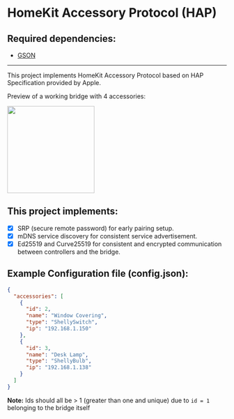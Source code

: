 # HomeKit Accessory Protocol (HAP)

## Required dependencies:
- [GSON](https://github.com/google/gson)

---

This project implements HomeKit Accessory Protocol based on HAP Specification provided by Apple. 

Preview of a working bridge with 4 accessories:

<img src="https://user-images.githubusercontent.com/13570480/110522330-10ba3d00-8111-11eb-8e0a-4853919f6d11.png" width="200">

## This project implements:
- [x] SRP (secure remote password) for early pairing setup.
- [x] mDNS service discovery for consistent service advertisement.
- [x] Ed25519 and Curve25519 for consistent and encrypted communication between controllers and the bridge.

## Example Configuration file (config.json):
```json
{
  "accessories": [
    {
      "id": 2,
      "name": "Window Covering",
      "type": "ShellySwitch",
      "ip": "192.168.1.150"
    },
    {
      "id": 3,
      "name": "Desk Lamp",
      "type": "ShellyBulb",
      "ip": "192.168.1.138"
    }
  ]
}
```
**Note:** Ids should all be > 1 (greater than one and unique) due to `id = 1` belonging to the bridge itself
